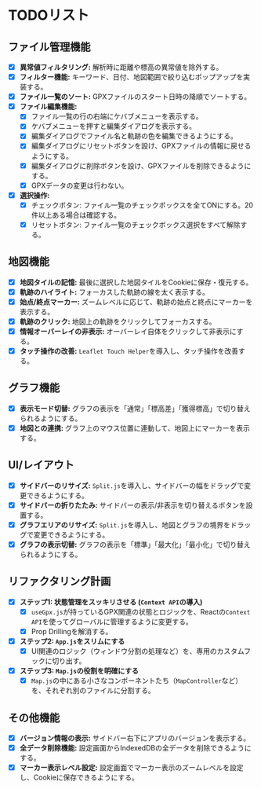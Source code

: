 # TODOリスト

## ファイル管理機能
- [x] **異常値フィルタリング:** 解析時に距離や標高の異常値を除外する。
- [x] **フィルター機能:** キーワード、日付、地図範囲で絞り込むポップアップを実装する。
- [x] **ファイル一覧のソート:** GPXファイルのスタート日時の降順でソートする。
- [x] **ファイル編集機能:**
    - [x] ファイル一覧の行の右端にケバブメニューを表示する。
    - [x] ケバブメニューを押すと編集ダイアログを表示する。
    - [x] 編集ダイアログでファイル名と軌跡の色を編集できるようにする。
    - [x] 編集ダイアログにリセットボタンを設け、GPXファイルの情報に戻せるようにする。
    - [x] 編集ダイアログに削除ボタンを設け、GPXファイルを削除できるようにする。
    - [x] GPXデータの変更は行わない。

- [x] **選択操作:**
    - [x] チェックボタン: ファイル一覧のチェックボックスを全てONにする。20件以上ある場合は確認する。
    - [x] リセットボタン: ファイル一覧のチェックボックス選択をすべて解除する。

## 地図機能
- [x] **地図タイルの記憶:** 最後に選択した地図タイルをCookieに保存・復元する。
- [x] **軌跡のハイライト:** フォーカスした軌跡の線を太く表示する。
- [x] **始点/終点マーカー:** ズームレベルに応じて、軌跡の始点と終点にマーカーを表示する。
- [x] **軌跡のクリック:** 地図上の軌跡をクリックしてフォーカスする。
- [x] **情報オーバーレイの非表示:** オーバーレイ自体をクリックして非表示にする。
- [x] **タッチ操作の改善:** `Leaflet Touch Helper`を導入し、タッチ操作を改善する。

## グラフ機能
- [x] **表示モード切替:** グラフの表示を「通常」「標高差」「獲得標高」で切り替えられるようにする。
- [x] **地図との連携:** グラフ上のマウス位置に連動して、地図上にマーカーを表示する。

## UI/レイアウト
- [x] **サイドバーのリサイズ:** `Split.js`を導入し、サイドバーの幅をドラッグで変更できるようにする。
- [x] **サイドバーの折りたたみ:** サイドバーの表示/非表示を切り替えるボタンを設置する。
- [x] **グラフエリアのリサイズ:** `Split.js`を導入し、地図とグラフの境界をドラッグで変更できるようにする。
- [x] **グラフの表示切替:** グラフの表示を「標準」「最大化」「最小化」で切り替えられるようにする。

## リファクタリング計画
- [x] **ステップ1: 状態管理をスッキリさせる (`Context API`の導入)**
  - [x] `useGpx.js`が持っているGPX関連の状態とロジックを、Reactの`Context API`を使ってグローバルに管理するように変更する。
  - [x] Prop Drillingを解消する。
- [x] **ステップ2: `App.js`をスリムにする**
  - [x] UI関連のロジック（ウィンドウ分割の処理など）を、専用のカスタムフックに切り出す。
- [x] **ステップ3: `Map.js`の役割を明確にする**
  - [x] `Map.js`の中にある小さなコンポーネントたち（`MapController`など）を、それぞれ別のファイルに分割する。

## その他機能
- [x] **バージョン情報の表示:** サイドバー右下にアプリのバージョンを表示する。
- [x] **全データ削除機能:** 設定画面からIndexedDBの全データを削除できるようにする。
- [x] **マーカー表示レベル設定:** 設定画面でマーカー表示のズームレベルを設定し、Cookieに保存できるようにする。